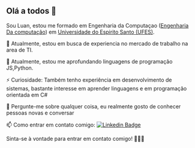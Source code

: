 ## Olá a todos 👋

Sou Luan, estou me formado em Engenharia da Computaçao ([Engenharia Da computação](https://engenhariadecomputacao.saomateus.ufes.br/curso)) em [Universidade do Espirito Santo (UFES)](https://www.ufes.br/campus-de-são-mateus).

🔭 Atualmente, estou em busca de experiencia no mercado de trabalho na area de TI.

🌱 Atualmente, estou me aprofundando linguagens de programação JS,Python.

⚡ Curiosidade: Também tenho experiência em desenvolvimento de sistemas, bastante interesse em aprender linguagens e em programação orientada em C#

💬 Pergunte-me sobre qualquer coisa, eu realmente gosto de conhecer pessoas novas  e conversar

📫 Como entrar em contato comigo: [![Linkedin Badge](https://img.shields.io/badge/-LinkedIn-black?logo=Linkedin&logoColor=blue&link=https://www.linkedin.com/in/luanevangelista)](https://www.linkedin.com/in/luanevangelista)


Sinta-se à vontade para entrar em contato comigo! 👨🏽‍💻
<!---
LuanEvangelista/LuanEvangelista is a ✨ special ✨ repository because its `README.md` (this file) appears on your GitHub profile.
You can click the Preview link to take a look at your changes.
--->
